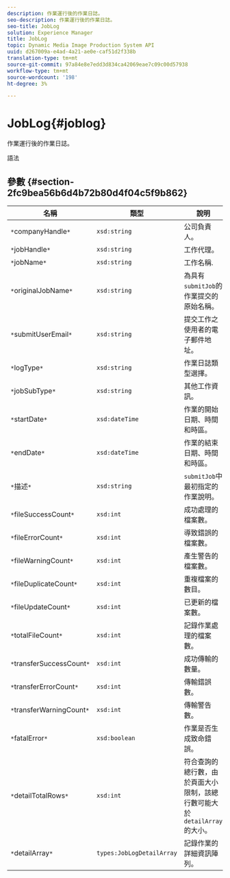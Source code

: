 ```yaml
---
description: 作業運行後的作業日誌。
seo-description: 作業運行後的作業日誌。
seo-title: JobLog
solution: Experience Manager
title: JobLog
topic: Dynamic Media Image Production System API
uuid: d267009a-e4ad-4a21-ae0e-caf51d2f338b
translation-type: tm+mt
source-git-commit: 97a84e8e7edd3d834ca42069eae7c09c00d57938
workflow-type: tm+mt
source-wordcount: '198'
ht-degree: 3%

---
```



# JobLog{#joblog}

作業運行後的作業日誌。

語法

## 參數 {#section-2fc9bea56b6d4b72b80d4f04c5f9b862}

| 名稱 | 類型 | 說明 |
|---|---|---|
| `*`companyHandle`*` | `xsd:string` | 公司負責人。 |
| `*`jobHandle`*` | `xsd:string` | 工作代理。 |
| `*`jobName`*` | `xsd:string` | 工作名稱. |
| `*`originalJobName`*` | `xsd:string` | 為具有`submitJob`的作業提交的原始名稱。 |
| `*`submitUserEmail`*` | `xsd:string` | 提交工作之使用者的電子郵件地址。 |
| `*`logType`*` | `xsd:string` | 作業日誌類型選擇。 |
| `*`jobSubType`*` | `xsd:string` | 其他工作資訊。 |
| `*`startDate`*` | `xsd:dateTime` | 作業的開始日期、時間和時區。 |
| `*`endDate`*` | `xsd:dateTime` | 作業的結束日期、時間和時區。 |
| `*`描述`*` | `xsd:string` | `submitJob`中最初指定的作業說明。 |
| `*`fileSuccessCount`*` | `xsd:int` | 成功處理的檔案數。 |
| `*`fileErrorCount`*` | `xsd:int` | 導致錯誤的檔案數。 |
| `*`fileWarningCount`*` | `xsd:int` | 產生警告的檔案數。 |
| `*`fileDuplicateCount`*` | `xsd:int` | 重複檔案的數目。 |
| `*`fileUpdateCount`*` | `xsd:int` | 已更新的檔案數。 |
| `*`totalFileCount`*` | `xsd:int` | 記錄作業處理的檔案數。 |
| `*`transferSuccessCount`*` | `xsd:int` | 成功傳輸的數量。 |
| `*`transferErrorCount`*` | `xsd:int` | 傳輸錯誤數。 |
| `*`transferWarningCount`*` | `xsd:int` | 傳輸警告數。 |
| `*`fatalError`*` | `xsd:boolean` | 作業是否生成致命錯誤。 |
| `*`detailTotalRows`*` | `xsd:int` | 符合查詢的總行數，由於頁面大小限制，該總行數可能大於`detailArray`的大小。 |
| `*`detailArray`*` | `types:JobLogDetailArray` | 記錄作業的詳細資訊陣列。 |

